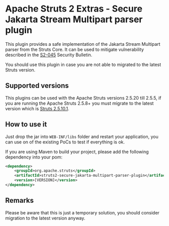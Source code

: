 # Apache Struts 2 Extras - Secure Jakarta Stream Multipart parser plugin

This plugin provides a safe implementation of the Jakarta Stream Multipart parser from the Struts Core. It can be used
to mitigate vulnerability described in the [S2-045](http://struts.apache.org/docs/s2-045.html) Security Bulletin.
 
You should use this plugin in case you are not able to migrated to the latest Struts version.

## Supported versions

This plugins can be used with the Apache Struts versions 2.5.20 till 2.5.5, if you are running the Apache Struts 2.5.8+
you must migrate to the latest version which is [Struts 2.5.10.1](http://struts.apache.org/announce.html#a20170307).

## How to use it

Just drop the jar into `WEB-INF/libs` folder and restart your application, you can use on of the existing PoCs
to test if everything is ok.

If you are using Maven to build your project, please add the following dependency into your pom:
  
```xml
<dependency>
    <groupId>org.apache.struts</groupId>
    <artifactId>struts2-secure-jakarta-multipart-parser-plugin</artifactId>
    <version>[VERSION]</version>            
</dependency>
```

## Remarks

Please be aware that this is just a temporary solution, you should consider migration to the latest version anyway.
